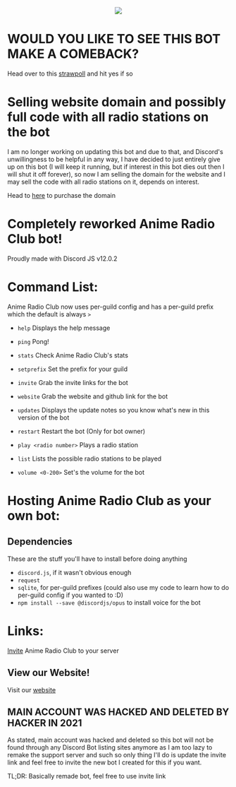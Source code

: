 <p align="center">
  <img src="https://cdn.discordapp.com/avatars/868709887310434415/5db4298d8f24ef238eecb8d04007a1b4.webp?size=2048" />
</p>

# WOULD YOU LIKE TO SEE THIS BOT MAKE A COMEBACK?
Head over to this [strawpoll](https://strawpoll.com/NPgxe8PXQZ2) and hit yes if so

# Selling website domain and possibly full code with all radio stations on the bot
I am no longer working on updating this bot and due to that, and Discord's unwillingness to be helpful in any way, I have decided to just entirely give up on this bot (I will keep it running, but if interest in this bot dies out then I will shut it off forever), so now I am selling the domain for the website and I may sell the code with all radio stations on it, depends on interest.

Head to [here](http://animeradioclub.com) to purchase the domain

# Completely reworked Anime Radio Club bot!
Proudly made with Discord JS v12.0.2

# Command List:
Anime Radio Club now uses per-guild config and has a per-guild prefix which the default is always `>`

* `help`
Displays the help message

* `ping`
Pong!

* `stats`
Check Anime Radio Club's stats

* `setprefix`
Set the prefix for your guild

* `invite`
Grab the invite links for the bot

* `website`
Grab the website and github link for the bot

* `updates`
Displays the update notes so you know what\'s new in this version of the bot

* `restart`
Restart the bot (Only for bot owner)

* `play <radio number>`
Plays a radio station

* `list`
Lists the possible radio stations to be played

* `volume <0-200>`
Set's the volume for the bot

# Hosting Anime Radio Club as your own bot:
## Dependencies
These are the stuff you'll have to install before doing anything

* `discord.js`, if it wasn't obvious enough
* `request`
* `sqlite`, for per-guild prefixes (could also use my code to learn how to do per-guild config if you wanted to :D)
* `npm install --save @discordjs/opus` to install voice for the bot

# Links:
[Invite](https://discord.com/api/oauth2/authorize?client_id=868709887310434415&permissions=8&scope=bot) Anime Radio Club to your server

## View our Website!
Visit our [website](http://animeradioclub.com/)

## MAIN ACCOUNT WAS HACKED AND DELETED BY HACKER IN 2021
As stated, main account was hacked and deleted so this bot will not be found through any Discord Bot listing sites anymore as I am too lazy to remake the support server and such so only thing I'll do is update the invite link and feel free to invite the new bot I created for this if you want. 

TL;DR: Basically remade bot, feel free to use invite link
